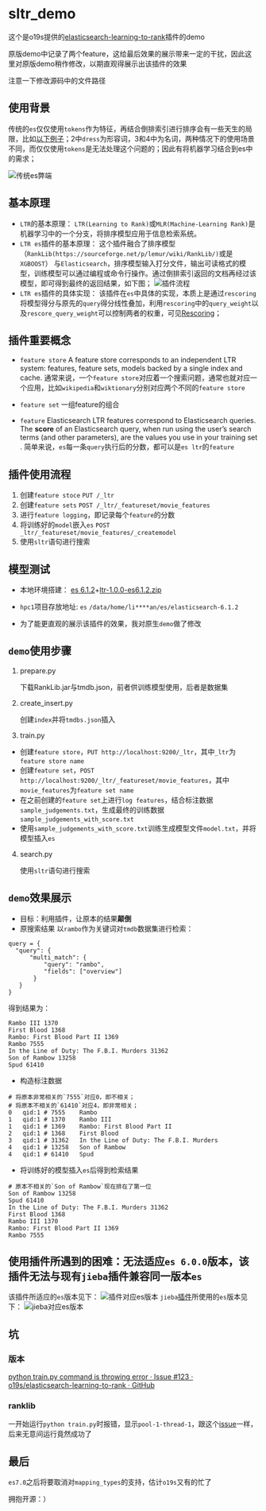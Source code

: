 # sltr_demo
这个是o19s提供的[elasticsearch-learning-to-rank](https://github.com/o19s/elasticsearch-learning-to-rank)插件的demo

原版demo中记录了两个feature，这给最后效果的展示带来一定的干扰，因此这里对原版demo稍作修改，以期直观得展示出该插件的效果

注意一下修改源码中的文件路径

## 使用背景
传统的`es`仅仅使用`tokens`作为特征，再结合倒排索引进行排序会有一些天生的局限，比如[以下例子](https://opensourceconnections.com/blog/2017/02/24/what-is-learning-to-rank/)；2中`dress`为形容词，3和4中为名词，两种情况下的使用场景不同，而仅仅使用`tokens`是无法处理这个问题的；因此有将机器学习结合到es中的需求；

![传统es弊端](img/传统es弊端.png)

## 基本原理
* `LTR`的基本原理：
 `LTR(Learning to Rank)`或`MLR(Machine-Learning Rank)`是机器学习中的一个分支，将排序模型应用于信息检索系统。
* `LTR es`插件的基本原理：
这个插件融合了排序模型（`RankLib(https://sourceforge.net/p/lemur/wiki/RankLib/)`或是`XGBOOST`） 与`Elasticsearch`，排序模型输入打分文件，输出可读格式的模型，训练模型可以通过编程或命令行操作。通过倒排索引返回的文档再经过该模型，即可得到最终的返回结果，如下图；
![插件流程](img/插件流程.png)
*  `LTR es`插件的具体实现：
该插件在`es`中具体的实现，本质上是通过`rescoring`将模型得分与原先的`query`得分线性叠加，利用`rescoring`中的`query_weight`以及`rescore_query_weight`可以控制两者的权重，可见[Rescoring](https://www.elastic.co/guide/en/elasticsearch/reference/current/search-request-rescore.html)；

## 插件重要概念
* `feature store`
A feature store corresponds to an independent LTR system: features, feature sets, models backed by a single index and cache. 
通常来说，一个`feature store`对应着一个搜索问题，通常也就对应一个应用，比如`wikipedia`和`wiktionary`分别对应两个不同的`feature store`

* `feature set`
一组feature的组合

* `feature`
Elasticsearch LTR features correspond to Elasticsearch queries. The **score** of an Elasticsearch query, when run using the user’s search terms (and other parameters), are the values you use in your training set . 简单来说，`es`每一条`query`执行后的分数，都可以是`es ltr`的`feature`

## 插件使用流程
1. 创建`feature stoce` `PUT /_ltr`
2. 创建`feature sets` `POST /_ltr/_featureset/movie_features`
3. 进行`feature logging`，即记录每个`feature`的分数
4. 将训练好的`model`嵌入`es` `POST _ltr/_featureset/movie_features/_createmodel`
5. 使用`sltr`语句进行搜索

## 模型测试
* 本地环境搭建：
[es 6.1.2](https://www.elastic.co/downloads/past-releases)+[ltr-1.0.0-es6.1.2.zip](http://es-learn-to-rank.labs.o19s.com/)

* `hpc1`项目存放地址:
`es` `/data/home/li****an/es/elasticsearch-6.1.2`

* 为了能更直观的展示该插件的效果，我对原生`demo`做了修改

## `demo`使用步骤
1. prepare.py 

    下载RankLib.jar与tmdb.json，前者供训练模型使用，后者是数据集

2. create_insert.py
    
    创建`index`并将`tmdbs.json`插入

3. train.py

* 创建`feature store`，`PUT http://localhost:9200/_ltr`，其中`_ltr`为`feature store name`
* 创建`feature set`，`POST http://localhost:9200/_ltr/_featureset/movie_features`，其中`movie_features`为`feature set name`
* 在之前创建的`feature set`上进行`log features`，结合标注数据`sample_judgements.txt`，生成最终的训练数据`sample_judgements_with_score.txt`
* 使用`sample_judgements_with_score.txt`训练生成模型文件`model.txt`，并将模型插入`es`

4. search.py

    使用`sltr`语句进行搜索

## `demo`效果展示
* 目标：利用插件，让原本的结果**颠倒**
* 原搜索结果
以`rambo`作为关键词对`tmdb`数据集进行检索：
```
query = {
  "query": {
      "multi_match": {
          "query": "rambo",
          "fields": ["overview"]
       }
   }
}
```
得到结果为：
```
Rambo III 1370
First Blood 1368
Rambo: First Blood Part II 1369
Rambo 7555
In the Line of Duty: The F.B.I. Murders 31362
Son of Rambow 13258
Spud 61410
```
* 构造标注数据
```
# 将原本非常相关的`7555`对应0，即不相关；
# 将原本不相关的`61410`对应4，即非常相关；
0	qid:1 #	7555	Rambo
1	qid:1 #	1370	Rambo III
1	qid:1 #	1369	Rambo: First Blood Part II
2	qid:1 #	1368	First Blood
3	qid:1 #	31362	In the Line of Duty: The F.B.I. Murders
4	qid:1 #	13258	Son of Rambow
4	qid:1 #	61410	Spud
```
* 将训练好的模型插入`es`后得到检索结果
```
# 原本不相关的`Son of Rambow`现在排在了第一位
Son of Rambow 13258
Spud 61410
In the Line of Duty: The F.B.I. Murders 31362
First Blood 1368
Rambo III 1370
Rambo: First Blood Part II 1369
Rambo 7555
```

## 使用插件所遇到的困难：无法适应`es 6.0.0`版本，该插件无法与现有`jieba`插件兼容同一版本`es`
该插件所适应的`es`版本见下：
![插件对应es版本](img/插件对应es版本.png)
`jieba`[插件](https://github.com/sing1ee/elasticsearch-jieba-plugin)所使用的`es`版本见下：
![jieba对应es版本](img/jieba对应es版本.png)

## 坑
### 版本
[python train.py command is throwing error · Issue #123 · o19s/elasticsearch-learning-to-rank · GitHub](https://github.com/o19s/elasticsearch-learning-to-rank/issues/123)

### ranklib
一开始运行`python train.py`时报错，显示`pool-1-thread-1`，跟这个[issue](https://github.com/o19s/elasticsearch-learning-to-rank/issues/166)一样，后来无意间运行竟然成功了

## 最后
`es7.0`之后将要取消对`mapping_types`的支持，估计`o19s`又有的忙了

拥抱开源：）
